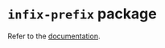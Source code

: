 # `infix-prefix` package
Refer to the [documentation](https://docs.racket-lang.org/infix-prefix/index.html).
